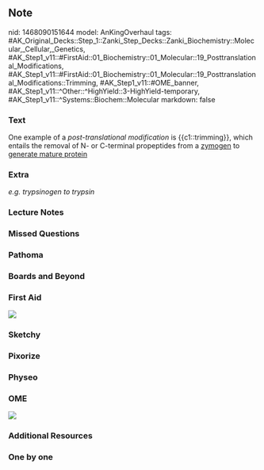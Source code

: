 ## Note
nid: 1468090151644
model: AnKingOverhaul
tags: #AK_Original_Decks::Step_1::Zanki_Step_Decks::Zanki_Biochemistry::Molecular,_Cellular,_Genetics, #AK_Step1_v11::#FirstAid::01_Biochemistry::01_Molecular::19_Posttranslational_Modifications, #AK_Step1_v11::#FirstAid::01_Biochemistry::01_Molecular::19_Posttranslational_Modifications::Trimming, #AK_Step1_v11::#OME_banner, #AK_Step1_v11::^Other::^HighYield::3-HighYield-temporary, #AK_Step1_v11::^Systems::Biochem::Molecular
markdown: false

### Text
<div>
  One example of a <i>post-translational modification</i> is
  {{c1::trimming}}, which entails the removal of N- or C-terminal
  propeptides from a <u>zymogen</u> to <u>generate mature
  protein</u>
</div>

### Extra
<i>e.g. trypsinogen to trypsin</i>

### Lecture Notes


### Missed Questions


### Pathoma


### Boards and Beyond


### First Aid
<img src="tmpwfQBSV.png">

### Sketchy


### Pixorize


### Physeo


### OME
<div class="ome-widget">
  <a href="https://onlinemeded.org?ref=anki"><img src=
  "_OME_AnkiFlashcards_General_7.png"></a>
</div>

### Additional Resources


### One by one

